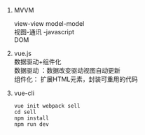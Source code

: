 1. MVVM

	view-view model-model  
	视图-通讯    -javascript  
	DOM
2. vue.js  
	数据驱动+组件化  
	数据驱动 ：数据改变驱动视图自动更新  
	组件化： 扩展HTML元素，封装可重用的代码	
	
3. vue-cli

	```
	vue init webpack sell
	cd sell
	npm install
	npm run dev
	```	

